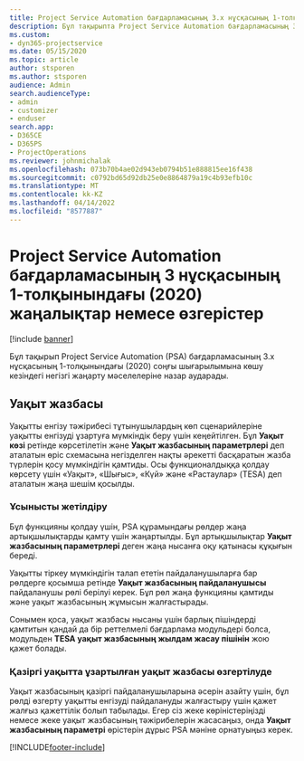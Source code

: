 ```yaml
---
title: Project Service Automation бағдарламасының 3.x нұсқасының 1-толқынындағы (2020) жаңалықтар немесе өзгерістер
description: Бұл тақырыпта Project Service Automation бағдарламасының 3 нұсқасының 1-толқынындағы (2020) жаңалықтар мен өзгерістер туралы ақпарат беріледі.
ms.custom:
- dyn365-projectservice
ms.date: 05/15/2020
ms.topic: article
author: stsporen
ms.author: stsporen
audience: Admin
search.audienceType:
- admin
- customizer
- enduser
search.app:
- D365CE
- D365PS
- ProjectOperations
ms.reviewer: johnmichalak
ms.openlocfilehash: 073b70b4ae02d943eb0794b51e888815ee16f438
ms.sourcegitcommit: c0792bd65d92db25e0e8864879a19c4b93efb10c
ms.translationtype: MT
ms.contentlocale: kk-KZ
ms.lasthandoff: 04/14/2022
ms.locfileid: "8577887"
---
```

# <a name="whats-new-or-changed-in-project-service-automation-version-3-wave-1-2020"></a>Project Service Automation бағдарламасының 3 нұсқасының 1-толқынындағы (2020) жаңалықтар немесе өзгерістер

[!include [banner](../includes/psa-now-project-operations.md)]

Бұл тақырып Project Service Automation (PSA) бағдарламасының 3.x нұсқасының 1-толқынындағы (2020) соңғы шығарылымына көшу кезіндегі негізгі жаңарту мәселелеріне назар аударады.

## <a name="time-entry"></a>Уақыт жазбасы
Уақытты енгізу тәжірибесі тұтынушылардың көп сценарийлеріне уақытты енгізуді ұзартуға мүмкіндік беру үшін кеңейтілген. Бұл **Уақыт көзі** ретінде көрсетілетін және **Уақыт жазбасының параметрлері** деп аталатын өріс схемасына негізделген нақты әрекетті басқаратын жазба түрлерін қосу мүмкіндігін қамтиды. Осы функционалдыққа қолдау көрсету үшін «Уақыт», «Шығыс», «Күй» және «Растаулар» (TESA) деп аталатын жаңа шешім қосылды.

### <a name="upgrade-consideration"></a>Ұсынысты жетілдіру
Бұл функцияны қолдау үшін, PSA құрамындағы рөлдер жаңа артықшылықтарды қамту үшін жаңартылды. Бұл артықшылықтар **Уақыт жазбасының параметрлері** деген жаңа нысанға оқу қатынасы құқығын береді.

Уақытты тіркеу мүмкіндігін талап ететін пайдаланушыларға бар рөлдерге қосымша ретінде **Уақыт жазбасының пайдаланушысы** пайдаланушы рөлі берілуі керек. Бұл рөл жаңа функцияны қамтиды және уақыт жазбасының жұмысын жалғастырады.

Сонымен қоса, уақыт жазбасы нысаны үшін барлық пішіндерді қамтитын қандай да бір реттелмелі бағдарлама модульдері болса, модульден **TESA уақыт жазбасының жылдам жасау пішінін** жою қажет болады.

### <a name="currently-extended-time-entry-changes"></a>Қазіргі уақытта ұзартылған уақыт жазбасы өзгертілуде
Уақыт жазбасының қазіргі пайдаланушыларына әсерін азайту үшін, бұл рөлді өзгерту уақытты енгізуді пайдалануды жалғастыру үшін қажет жалғыз қажеттілік болып табылады. Егер сіз жеке көріністеріңізді немесе жеке уақыт жазбасының тәжірибелерін жасасаңыз, онда **Уақыт жазбасының параметрі** өрістерін дұрыс PSA мәніне орнатуыңыз керек.


[!INCLUDE[footer-include](../includes/footer-banner.md)]
